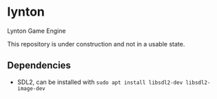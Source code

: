 # lynton

Lynton Game Engine

This repository is under construction and not in a usable state.

## Dependencies

- SDL2, can be installed with `sudo apt install libsdl2-dev libsdl2-image-dev`
